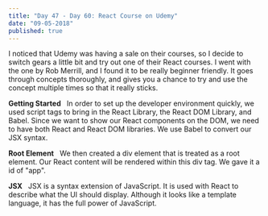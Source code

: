 ```yaml
---
title: "Day 47 - Day 60: React Course on Udemy"
date: "09-05-2018"
published: true
---
```

I noticed that Udemy was having a sale on their courses, so I decide to switch gears a little bit and try out one of their React courses. I went with the one by Rob Merrill, and I found it to be really beginner friendly. It goes through concepts thoroughly, and gives you a chance to try and use the concept multiple times so that it really sticks.

**Getting Started** &nbsp;
In order to set up the developer environment quickly, we used script tags to bring in the React Library, the React DOM Library, and Babel. Since we want to show our React components on the DOM, we need to have both React and React DOM libraries. We use Babel to convert our JSX syntax.

**Root Element** &nbsp;
We then created a div element that is treated as a root element. Our React content will be rendered within this div tag. We gave it a id of "app".

**JSX** &nbsp;
JSX is a syntax extension of JavaScript. It is used with React to describe what the UI should display. Although it looks like a template language, it has the full power of JavaScript.
